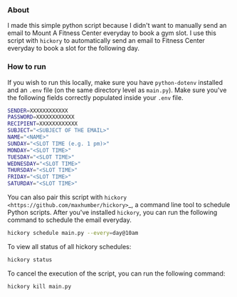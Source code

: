 ### About
I made this simple python script because I didn't want to manually send an email to Mount A Fitness Center everyday to book a gym slot. I use this script with `hickory` to automatically send an email to Fitness Center everyday to book a slot for the following day.

### How to run

If you wish to run this locally, make sure you have `python-dotenv` installed and an `.env` file (on the same directory level as `main.py`). Make sure you've the following fields correctly populated inside your `.env` file.

```sh
SENDER=XXXXXXXXXXXX
PASSWORD=XXXXXXXXXXXX
RECIPIENT=XXXXXXXXXXXX
SUBJECT="<SUBJECT OF THE EMAIL>"
NAME="<NAME>"
SUNDAY="<SLOT TIME (e.g. 1 pm)>"
MONDAY="<SLOT TIME>"
TUESDAY="<SLOT TIME>"
WEDNESDAY="<SLOT TIME>"
THURSDAY="<SLOT TIME>"
FRIDAY="<SLOT TIME>"
SATURDAY="<SLOT TIME>"
```

You can also pair this script with `hickory <https://github.com/maxhumber/hickory>`_, a command line tool to schedule Python scripts. After you've installed `hickory`, you can run the following command to schedule the email everyday.

````sh
hickory schedule main.py --every=day@10am
````

To view all status of all hickory schedules:

```sh
hickory status
```

To cancel the execution of the script, you can run the following command:

```sh
hickory kill main.py
````